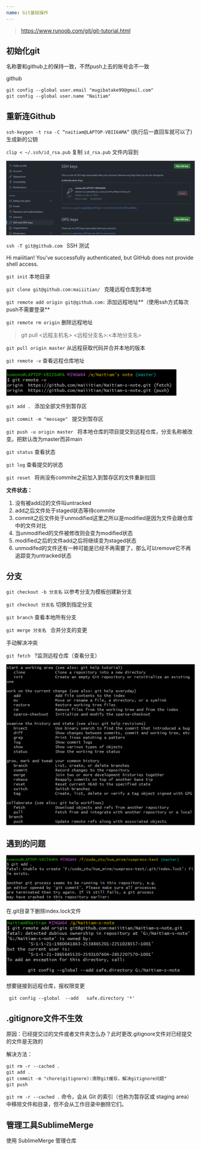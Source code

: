 ```yaml
---
name: Git基础操作
---
```


> https://www.runoob.com/git/git-tutorial.html

## 初始化git

名称要和github上的保持一致，不然push上去的账号会不一致

github

```git
git config --global user.email "mugibatake99@gmail.com"
git config --global user.name "Naitiam"
```

## 重新连Github

`ssh-keygen -t rsa -C “naitiam@LAPTOP-VBII6AMA”`  (执行后一直回车就可以了)    生成新的公钥

`clip < ~/.ssh/id_rsa.pub`  复制 `id_rsa.pub` 文件内容到

![Snipaste_2023-04-08_17-21-35](img/上传代码到Github.assets/Snipaste_2023-04-08_17-21-35.png)

`ssh -T git@github.com `  SSH 测试

Hi maiiitian! You've successfully authenticated, but GitHub does not provide shell access.

`git init`  本地目录

`git clone git@github.com:maiiitian/ ` 克隆远程仓库到本地

`git remote add origin git@github.com:`  添加远程地址**（使用ssh方式每次push不需要登录**

`git remote rm origin` 删除远程地址

> git pull <远程主机名> <远程分支名>:<本地分支名>

`git pull origin master`   从远程获取代码并合并本地的版本 

`git remote -v`  查看远程仓库地址

![Snipaste_2023-04-08_16-56-39](img/上传代码到Github.assets/Snipaste_2023-04-08_16-56-39.png)

`git add . `  添加全部文件到暂存区

`git commit -m "message" ` 提交到暂存区

`git push -u origin master ` 将本地仓库的项目提交到远程仓库，分支名称被改变。把默认改为master而非main

`git status`  查看状态

`git log`  查看提交的状态

`git reset `  将尚没有commite之前加入到暂存区的文件重新拉回

**文件状态：**

1. 没有被add过的文件叫untracked
2. add之后文件处于staged状态等待commite
3. commit之后文件处于unmodified这里之所以是modified是因为文件会跟仓库中的文件对比
4. 当unmodified的文件被修改则会变为modified状态
5. modified之后的文件add之后将继续变为staged状态
6. unmodifed的文件还有一种可能是已经不再需要了，那么可以remove它不再追踪变为untracked状态

## 分支

`git checkout -b 分支名`  以参考分支为模板创建新分支

`git checkout 分支名`  切换到指定分支

`git branch` 查看本地所有分支

`git merge 分支名 ` 合并分支的变更

手动解决冲突

`git fetch `  ?监测远程仓库（查看分支）

![image-20221002183331806](img/上传代码到Github.assets/image-20221002183331806.png)

## 遇到的问题

![image-20230423131150538](img/上传代码到Github.assets/image-20230423131150538.png)

在.git目录下删除index.lock文件

![image-20230713183433054](.\img\上传代码到Github.assets\image-20230713183433054.png)

想要链接到远程仓库，报权限变更

` git config --global  --add   safe.directory '*'`

## .gitignore文件不生效

原因：已经提交过的文件或者文件夹怎么办？此时更改.gitignore文件对已经提交的文件是无效的

解决方法：

```
git rm -r --cached .
git add .
git commit -m "chore(gitignore):清除git缓存，解决gitignore问题"
git push
```

`git rm -r --cached .` 命令，会从 Git 的索引（也称为暂存区或 staging area）中移除文件和目录，但不会从工作目录中删除它们。

## 管理工具SublimeMerge

使用 SublimeMerge 管理仓库



